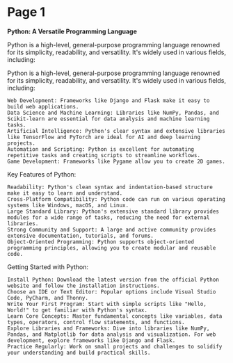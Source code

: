 # Page 1







**Python: A Versatile Programming Language**

Python is a high-level, general-purpose programming language renowned for its simplicity, readability, and versatility. It's widely used in various fields, including:

Python is a high-level, general-purpose programming language renowned for its simplicity, readability, and versatility. It's widely used in various fields, including:

```
Web Development: Frameworks like Django and Flask make it easy to build web applications.
Data Science and Machine Learning: Libraries like NumPy, Pandas, and Scikit-learn are essential for data analysis and machine learning tasks.
Artificial Intelligence: Python's clear syntax and extensive libraries like TensorFlow and PyTorch are ideal for AI and deep learning projects.
Automation and Scripting: Python is excellent for automating repetitive tasks and creating scripts to streamline workflows.
Game Development: Frameworks like Pygame allow you to create 2D games.
```

Key Features of Python:

```
Readability: Python's clean syntax and indentation-based structure make it easy to learn and understand.
Cross-Platform Compatibility: Python code can run on various operating systems like Windows, macOS, and Linux.
Large Standard Library: Python's extensive standard library provides modules for a wide range of tasks, reducing the need for external libraries.
Strong Community and Support: A large and active community provides extensive documentation, tutorials, and forums.
Object-Oriented Programming: Python supports object-oriented programming principles, allowing you to create modular and reusable code.
```

Getting Started with Python:

```
Install Python: Download the latest version from the official Python website and follow the installation instructions.
Choose an IDE or Text Editor: Popular options include Visual Studio Code, PyCharm, and Thonny.
Write Your First Program: Start with simple scripts like "Hello, World!" to get familiar with Python's syntax.
Learn Core Concepts: Master fundamental concepts like variables, data types, operators, control flow statements, and functions.
Explore Libraries and Frameworks: Dive into libraries like NumPy, Pandas, and Matplotlib for data analysis and visualization. For web development, explore frameworks like Django and Flask.
Practice Regularly: Work on small projects and challenges to solidify your understanding and build practical skills.
```
